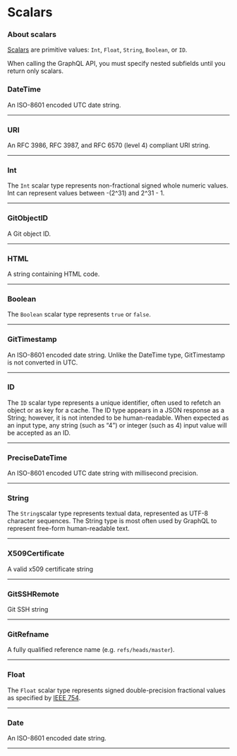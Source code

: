 # Scalars

### About scalars

[Scalars](https://graphql.github.io/graphql-spec/June2018/#sec-Scalars) are primitive values: `Int`, `Float`, `String`, `Boolean`, or `ID`.

When calling the GraphQL API, you must specify nested subfields until you return only scalars.

### DateTime

<p>An ISO-8601 encoded UTC date string.</p>

---

### URI

<p>An RFC 3986, RFC 3987, and RFC 6570 (level 4) compliant URI string.</p>

---

### Int

<p>The <code>Int</code> scalar type represents non-fractional signed whole numeric values. Int can represent values between -(2^31) and 2^31 - 1.</p>

---

### GitObjectID

<p>A Git object ID.</p>

---

### HTML

<p>A string containing HTML code.</p>

---

### Boolean

<p>The <code>Boolean</code> scalar type represents <code>true</code> or <code>false</code>.</p>

---

### GitTimestamp

<p>An ISO-8601 encoded date string. Unlike the DateTime type, GitTimestamp is not converted in UTC.</p>

---

### ID

<p>The <code>ID</code> scalar type represents a unique identifier, often used to refetch an object or as key for a cache. The ID type appears in a JSON response as a String; however, it is not intended to be human-readable. When expected as an input type, any string (such as &ldquo;4&rdquo;) or integer (such as 4) input value will be accepted as an ID.</p>

---

### PreciseDateTime

<p>An ISO-8601 encoded UTC date string with millisecond precision.</p>

---

### String

<p>The <code>String</code>scalar type represents textual data, represented as UTF-8 character sequences. The String type is most often used by GraphQL to represent free-form human-readable text.</p>

---

### X509Certificate

<p>A valid x509 certificate string</p>

---

### GitSSHRemote

<p>Git SSH string</p>

---

### GitRefname

<p>A fully qualified reference name (e.g. <code>refs/heads/master</code>).</p>

---

### Float

<p>The <code>Float</code> scalar type represents signed double-precision fractional values as specified by <a href="http://en.wikipedia.org/wiki/IEEE_floating_point">IEEE 754</a>.</p>

---

### Date

<p>An ISO-8601 encoded date string.</p>

---